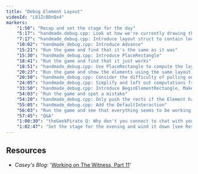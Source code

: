 ```yaml
---
title: "Debug Element Layout"
videoId: "L81ZcBDnQx4"
markers:
    "1:50": "Recap and set the stage for the day"
    "5:17": "handmade.debug.cpp: Look at how we're currently drawing things"
    "7:17": "handmade_debug.cpp: Introduce layout struct to contain local variables"
    "10:02": "handmade_debug.cpp: Introduce Advance"
    "15:21": "Run the game and find that it's the same as it was"
    "15:30": "handmade_debug.cpp: Introduce PlaceRectangle"
    "18:41": "Run the game and find that it just works"
    "18:51": "handmade_debug.cpp: Use PlaceRectangle to compute the layout of elements for us"
    "20:23": "Run the game and show the elements using the same layout routine"
    "20:50": "handmade_debug.cpp: Consider the difficulty of pulling out the SizeP computation"
    "24:05": "handmade_debug.cpp: Simplify and loft out computations from DEBUGDrawMainMenu"
    "33:50": "handmade_debug.cpp: Introduce BeginElementRectangle, MakeElementSizable, DefaultInteraction and EndElement"
    "54:03": "Run the game and spot a mistake"
    "54:20": "handmade_debug.cpp: Only push the rects if the Element has a Size and stop making Text elements Sizeable"
    "55:05": "handmade_debug.cpp: Add the DefaultInteraction"
    "56:03": "Run the game and see that everything seems to be working pretty well"
    "57:45": "Q&A"
    "1:00:30": "theGeekPirate Q: Why don't you connect to chat with your desktop?"
    "1:02:47": "Set the stage for the evening and wind it down [see Resources]"
---
```


## Resources

* *Casey's Blog*: '[Working on The Witness, Part 11](http://mollyrocket.com/casey/stream_0019.html)'
